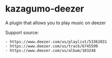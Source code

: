 # kazagumo-deezer
A plugin that allows you to play music on deezer

Support source:
```
- https://www.deezer.com/us/playlist/53362031
- https://www.deezer.com/us/track/6745599
- https://www.deezer.com/us/album/103248
```
